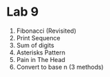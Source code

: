 # Lab 9
1. Fibonacci (Revisited)
2. Print Sequence
3. Sum of digits
4. Asterisks Pattern
5. Pain in The Head
6. Convert to base n (3 methods)
